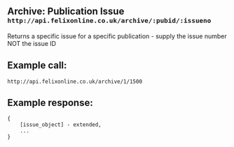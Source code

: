 <div class="page-header">
    <h2>Archive: Publication Issue <small><code>http://api.felixonline.co.uk/archive/:pubid/:issueno</code></small></h2>
</div>

Returns a specific issue for a specific publication - supply the issue number NOT the issue ID

## Example call:
`http://api.felixonline.co.uk/archive/1/1500`

## Example response:
    {
        [issue_object] - extended,
        ...
    }
